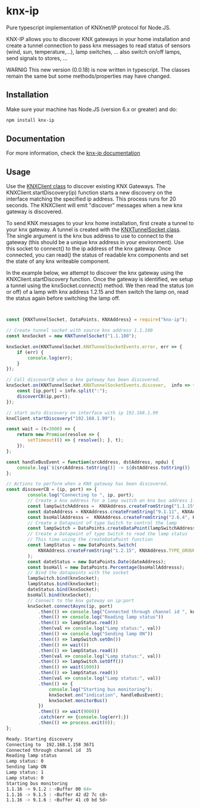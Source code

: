 
# knx-ip

Pure typescript implementation of KNXnet/IP protocol for Node.JS.

KNX-IP allows you to discover KNX gateways in your home installation and create a tunnel connection to
pass knx messages to read status of sensors (wind, sun, temperature,...), lamp switches, ...
also switch on/off lamps, send signals to stores, ...

WARNIG
This new version (0.0.18) is now written in typescript.
The classes remain the same but some methods/properties may have changed.

## Installation

Make sure your machine has Node.JS (version 6.x or greater) and do:

```bash
npm install knx-ip
```

## Documentation

For more information, check the
[knx-ip documentation](http://www.gdnet.be/knx-ip/doc/)

## Usage

Use the [KNXClient class](http://www.gdnet.be/knx-ip/doc/classes/_knxclient_.knxclient.html) to discover existing KNX Gateways.
The KNXClient.startDiscovery(ip) function starts a new discovery on the interface
matching the specified ip address.  This process runs for 20 seconds.
The KNXClient will emit "discover" messages when a new knx gateway is discovered.

To send KNX messages to your knx home installation, first create a tunnel to your knx gateway.
A tunnel is created with the [KNXTunnelSocket class](http://www.gdnet.be/knx-ip/doc/classes/_knxtunnelsocket_.knxtunnelsocket.html).  
The single argument is the knx bus address to use to connect
to the gateway (this should be a unique knx address in your environment).
Use this socket to connect() to the ip address of the knx gateway.
Once connected, you can read() the status of readable knx components and set the state of any knx 
writeable component.

In the example below, we attempt to discover the knx gateway using the KNXClient.startDiscovery function.
Once the gateway is identified, we setup a tunnel using the knxSocket.connect() method.
We then read the status (on or off) of a lamp with knx address 1.2.15 and then switch the lamp on,
read the status again before switching the lamp off.

```javascript


const {KNXTunnelSocket, DataPoints, KNXAddress} = require("knx-ip");

// Create tunnel socket with source knx address 1.1.100
const knxSocket = new KNXTunnelSocket("1.1.100");

knxSocket.on(KNXTunnelSocket.KNXTunnelSocketEvents.error, err => {
    if (err) {
        console.log(err);
    }
});

// Call discoverCB when a knx gateway has been discovered.
knxSocket.on(KNXTunnelSocket.KNXTunnelSocketEvents.discover,  info => {
    const [ip,port] = info.split(":");
    discoverCB(ip,port);
});

// start auto discovery on interface with ip 192.168.1.99
knxClient.startDiscovery("192.168.1.99");

const wait = (t=3000) => {
    return new Promise(resolve => {
        setTimeout(() => { resolve(); }, t);
    });
};

const handleBusEvent = function(srcAddress, dstAddress, npdu) {
    console.log(`${srcAddress.toString()} -> ${dstAddress.toString()} :`, npdu.dataValue);
};

// Actions to perform when a KNX gateway has been discovered.
const discoverCB = (ip, port) => {
        console.log("Connecting to ", ip, port);
        // Create a knx address for a lamp switch on knx bus address 1.1.15
        const lampSwitchAddress =  KNXAddress.createFromString("1.1.15", KNXAddress.TYPE_GROUP);
        const dateAddress = KNXAddress.createFromString("9.1.11", KNXAddress.TYPE_GROUP);
        const bsoHallAddresss =  KNXAddress.createFromString("2.6.4", KNXAddress.TYPE_GROUP);
        // Create a Datapoint of type Switch to control the lamp
        const lampSwitch = DataPoints.createDataPoint(lampSwitchAddress, "Switch");
        // Create a Datapoint of type Switch to read the lamp status
        // This time using the createDataPoint function
        const lampStatus = new DataPoints.Switch(
            KNXAddress.createFromString("1.2.15", KNXAddress.TYPE_GROUP)
        );
        const dateStatus = new DataPoints.Date(dateAddress);
        const bsoHall = new DataPoints.Percentage(bsoHallAddresss);
        // Bind the datapoints with the socket
        lampSwitch.bind(knxSocket);
        lampStatus.bind(knxSocket);
        dateStatus.bind(knxSocket);
        bsoHall.bind(knxSocket);
        // Connect to the knx gateway on ip:port
        knxSocket.connectAsync(ip, port)
            .then(() => console.log("Connected through channel id ", knxSocket.channelID))
            .then(() => console.log("Reading lamp status"))
            .then(() => lampStatus.read())
            .then(val => console.log("Lamp status:", val))
            .then(() => console.log("Sending lamp ON"))
            .then(() => lampSwitch.setOn())
            .then(() => wait())
            .then(() => lampStatus.read())
            .then(val => console.log("Lamp status:", val))
            .then(() => lampSwitch.setOff())
            .then(() => wait(1000))
            .then(() => lampStatus.read())
            .then(val => console.log("Lamp status:", val))
            .then(() => {
                console.log("Starting bus monitoring");
                knxSocket.on("indication", handleBusEvent);
                knxSocket.monitorBus()
            })
            .then(() => wait(9000))
            .catch(err => {console.log(err);})
            .then(() => process.exit(0));
};
```

```bash
Ready. Starting discovery
Connecting to  192.168.1.158 3671
Connected through channel id  35
Reading lamp status
Lamp status: 0
Sending lamp ON
Lamp status: 1
Lamp status: 0
Starting bus monitoring
1.1.16 -> 9.1.2 : <Buffer 00 64>
1.1.16 -> 9.1.5 : <Buffer 42 d2 7c c8>
1.1.16 -> 9.1.6 : <Buffer 41 c0 bd 5d>
```
